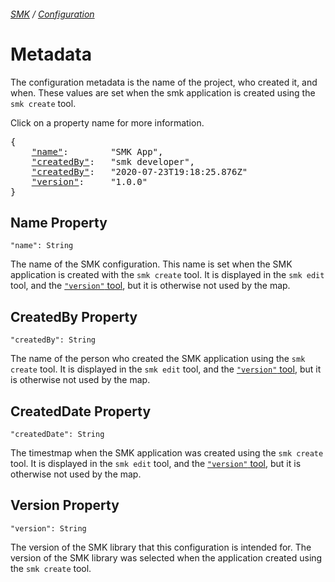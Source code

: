 ###### [SMK](..) / [Configuration](.)

# Metadata

The configuration metadata is the name of the project, who created it, and when.
These values are set when the smk application is created using the `smk create` tool.

Click on a property name for more information.
<pre>
{
    <a href="#name-property"        >"name"</a>:        "SMK App",
    <a href="#createdby-property"   >"createdBy"</a>:   "smk developer",
    <a href="#createddate-property" >"createdBy"</a>:   "2020-07-23T19:18:25.876Z"
    <a href="#version-property"     >"version"</a>:     "1.0.0"
}
</pre>

## Name Property
`"name": String`

The name of the SMK configuration.
This name is set when the SMK application is created with the `smk create` tool.
It is displayed in the `smk edit` tool, and the [`"version"` tool](), but it is otherwise not used by the map.


## CreatedBy Property
`"createdBy": String`

The name of the person who created the SMK application using the `smk create` tool.
It is displayed in the `smk edit` tool, and the [`"version"` tool](), but it is otherwise not used by the map.

## CreatedDate Property
`"createdDate": String`

The timestmap when the SMK application was created using the `smk create` tool.
It is displayed in the `smk edit` tool, and the [`"version"` tool](), but it is otherwise not used by the map.

## Version Property
`"version": String`

The version of the SMK library that this configuration is intended for.
The version of the SMK library was selected when the application created using the `smk create` tool.
